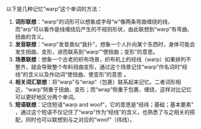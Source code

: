 以下是几种记忆“warp”这个单词的方法：
1. **词形联想**：“warp”的词形可以想象成字母“w”像两条弯曲缠绕的线，而“arp”可以看作是线缠绕后产生的不规则形状，由此联想到“warp”有弯曲、扭曲的含义。
2. **发音联想**：“warp”发音类似“我扑”，想象一个人扑向某个东西时，身体可能会发生扭曲、变形，进而联系到“warp”“使扭曲；变形”的意思。
3. **场景联想**：想象一个古老的织布场景，织布机上的经线（warp）如果排列不整齐，就会导致整个布料扭曲变形，通过这个场景记住“warp”作名词时“经线”的含义以及作动词“使扭曲、使变形”的意思 。
4. **相关词汇联想**：将“warp”与“wrap”（包裹）联系起来记忆。二者词形相近，“warp”侧重于扭曲、变形；而“wrap”侧重于包裹、缠绕，这样对比记忆可以更好地区分两个单词。 
5. **短语联想**：记住短语“warp and woof”，它的意思是“经纬；基础；基本要素” ，通过这个短语不仅记住了“warp”作为“经线”的含义，也熟悉了与之相关的搭配，同时也可以联想到与之对应的“woof”（纬线）。 